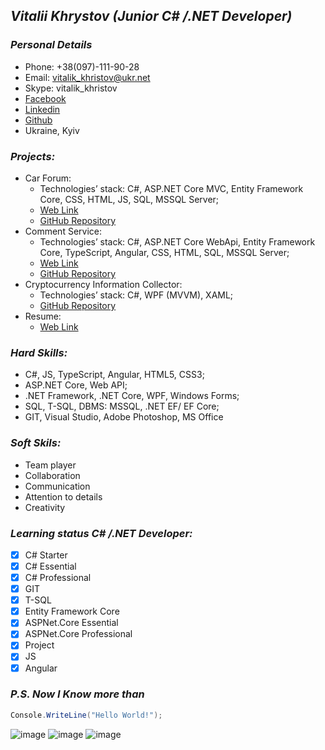 ## ___Vitalii Khrystov (Junior C# /.NET Developer)___

### ___Personal Details___
* Phone: +38(097)-111-90-28
* Email: vitalik_khristov@ukr.net
* Skype: vitalik_khristov
* [Facebook](https://www.facebook.com/vitalik.khristov)
* [Linkedin](https://www.linkedin.com/in/khrystov-vitalii-58946b131/)
* [Github](https://github.com/VitaliyKhrystov)
* Ukraine, Kyiv

### ___Projects:___
* Car Forum:
  - Technologies’ stack: C#, ASP.NET Core MVC, Entity Framework Core, CSS, HTML, JS, SQL, MSSQL Server;
  - [Web Link](http://carforumtestproject.somee.com/)
  - [GitHub Repository](https://github.com/VitaliyKhrystov/CarForum)
* Comment Service:
  - Technologies’ stack: C#, ASP.NET Core WebApi, Entity Framework Core, TypeScript, Angular, CSS, HTML, SQL, MSSQL Server;
  - [Web Link](https://commentservice-angularapp.web.app/)
  - [GitHub Repository](https://github.com/VitaliyKhrystov/CommentService)
* Cryptocurrency Information Collector:
  - Technologies’ stack: C#, WPF (MVVM), XAML;
  - [GitHub Repository](https://github.com/VitaliyKhrystov/Coin_API_DCT)
* Resume:
  - [Web Link](https://vitaliikhrystov-resume.netlify.app/)

### ___Hard Skills:___
* C#, JS, TypeScript, Angular, HTML5, CSS3;
*	ASP.NET Core, Web API;
* .NET Framework, .NET Core, WPF, Windows Forms;
* SQL, T-SQL, DBMS: MSSQL, .NET EF/ EF Core;
* GIT, Visual Studio, Adobe Photoshop, MS Office

### ___Soft Skils:___
* Team player
* Collaboration
* Communication
* Attention to details
* Creativity

### ___Learning status C# /.NET Developer:___
- [X] C# Starter
- [X] C# Essential
- [X] C# Professional
- [X] GIT
- [X] T-SQL
- [X] Entity Framework Core
- [X] ASPNet.Core Essential
- [X] ASPNet.Core Professional
- [X] Project
- [X] JS
- [X] Angular
### _P.S. Now I Know more than_
```c#
Console.WriteLine("Hello World!");
```
![image](https://user-images.githubusercontent.com/95378328/174309735-c7028920-0034-4eb2-8414-e3227925e786.png) ![image](https://user-images.githubusercontent.com/95378328/174309751-a4785f5d-6436-4a45-89d3-fff6cf6b8983.png) ![image](https://user-images.githubusercontent.com/95378328/174309763-37015566-2312-4b96-a893-dfbf2c8241a0.png)
 



<!---
VitaliyKhrystov/VitaliyKhrystov is a ✨ special ✨ repository because its `README.md` (this file) appears on your GitHub profile.
You can click the Preview link to take a look at your changes.
--->

